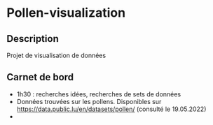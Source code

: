 # Pollen-visualization
## Description
Projet de visualisation de données 

## Carnet de bord
- 1h30 : recherches idées, recherches de sets de données
- Données trouvées sur les pollens. Disponibles sur https://data.public.lu/en/datasets/pollen/ (consulté le 19.05.2022)
- 
